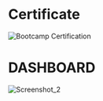 # Certificate 
![Bootcamp Certification](https://github.com/flamedoto/Excel-DataAnalyst/assets/71014096/1cbd555e-c5b2-4155-bb6e-8da6ae17e545)

# DASHBOARD
![Screenshot_2](https://github.com/flamedoto/Excel-DataAnalyst/assets/71014096/59bcff14-34bf-4cb3-91f6-02f569665235)
